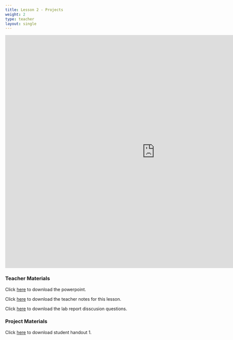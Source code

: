 ```yaml
---
title: Lesson 2 - Projects
weight: 2
type: teacher
layout: single
---
```


<iframe src="https://docs.google.com/presentation/d/e/2PACX-1vRhzHmlN3Qr3OsB7OfKJXrCVijTaUw5t6jjk8nknpW7UXG60oht0b91XtNS6Ezt52wZSEqrWOL07ydN/embed?start=false&loop=false&delayms=3000" frameborder="0" width="960" height="749" allowfullscreen="true" mozallowfullscreen="true" webkitallowfullscreen="true"></iframe>

### Teacher Materials

Click <a href="https://docs.google.com/presentation/d/1LOqOJsM1o9kMOjYLrbXC8ywptpjZrmInaoU5hw67Stg/edit?usp=sharing" target="_blank">here</a> to download the powerpoint.

Click <a href="https://docs.google.com/document/d/1Qx_z12HTUuJOZvwk7yH7pWmlO_cjR6hQHtOSKuvKpi0/edit?usp=sharing" target="_blank">here</a> to download the teacher notes for this lesson.

Click <a href="https://docs.google.com/document/d/1L77hmgvN-Cnhtg3DZ1Ekf8qD12w2SSuA1h4HkMziaNA/edit?usp=sharing" target="_blank">here</a> to download the lab report disscusion questions.

### Project Materials

Click <a href="https://docs.google.com/document/d/1a_E_tLvhTw28qmtwHHaByVRN613vAHmsiQ_dpM4ibDM/edit?usp=sharing" target="_blank">here</a> to download student handout 1.
